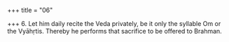 +++
title = "06"

+++
6. Let him daily recite the Veda privately, be it only the syllable Om or the Vyāhṛtis. Thereby he performs that sacrifice to be offered to Brahman.
